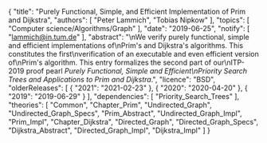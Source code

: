 {
    "title": "Purely Functional, Simple, and Efficient Implementation of Prim and Dijkstra",
    "authors": [
        "Peter Lammich",
        "Tobias Nipkow"
    ],
    "topics": [
        "Computer science/Algorithms/Graph"
    ],
    "date": "2019-06-25",
    "notify": [
        "lammich@in.tum.de"
    ],
    "abstract": "\nWe verify purely functional, simple and efficient implementations of\nPrim's and Dijkstra's algorithms. This constitutes the first\nverification of an executable and even efficient version of\nPrim's algorithm. This entry formalizes the second part of our\nITP-2019 proof pearl <em>Purely Functional, Simple and Efficient\nPriority Search Trees and Applications to Prim and Dijkstra</em>.",
    "licence": "BSD",
    "olderReleases": [
        {
            "2021": "2021-02-23"
        },
        {
            "2020": "2020-04-20"
        },
        {
            "2019": "2019-06-29"
        }
    ],
    "dependencies": [
        "Priority_Search_Trees"
    ],
    "theories": [
        "Common",
        "Chapter_Prim",
        "Undirected_Graph",
        "Undirected_Graph_Specs",
        "Prim_Abstract",
        "Undirected_Graph_Impl",
        "Prim_Impl",
        "Chapter_Dijkstra",
        "Directed_Graph",
        "Directed_Graph_Specs",
        "Dijkstra_Abstract",
        "Directed_Graph_Impl",
        "Dijkstra_Impl"
    ]
}